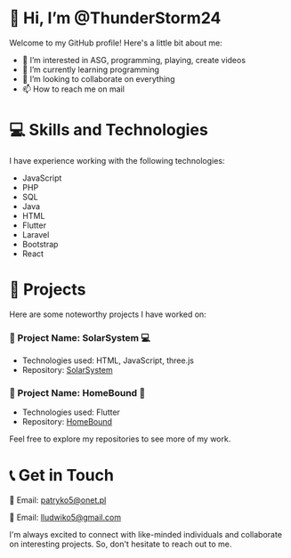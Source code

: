 # 👋 Hi, I’m @ThunderStorm24

Welcome to my GitHub profile! Here's a little bit about me:

- 👀 I’m interested in ASG, programming, playing, create videos
- 🌱 I’m currently learning programming
- 💞️ I’m looking to collaborate on everything
- 📫 How to reach me on mail

# 💻 Skills and Technologies

I have experience working with the following technologies:

- JavaScript
- PHP
- SQL
- Java
- HTML
- Flutter
- Laravel
- Bootstrap
- React

# 📁 Projects

Here are some noteworthy projects I have worked on:

### 💾 Project Name: SolarSystem 💻

- Technologies used: HTML, JavaScript, three.js
- Repository: [SolarSystem](https://github.com/ThunderStorm24/Solar_System)

### 💾 Project Name: HomeBound 📱

- Technologies used: Flutter
- Repository: [HomeBound](https://github.com/ThunderStorm24/HomeBound)

Feel free to explore my repositories to see more of my work.

# 📞 Get in Touch 

📧 Email: patryko5@onet.pl

📧 Email: lludwiko5@gmail.com


I'm always excited to connect with like-minded individuals and collaborate on interesting projects. So, don't hesitate to reach out to me.

<!---
ThunderStorm24/ThunderStorm24 is a ✨ special ✨ repository because its `README.md` (this file) appears on your GitHub profile.
You can click the Preview link to take a look at your changes.
--->

